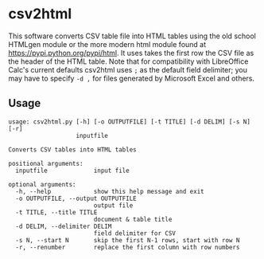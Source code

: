 csv2html
========

This software converts CSV table file into HTML tables using the old school HTMLgen module or the more modern html module found at https://pypi.python.org/pypi/html. It uses takes the first row the CSV file as the header of the HTML table. Note that for compatibility with LibreOffice Calc's current defaults csv2html uses `;` as the default field delimiter; you may have to specify `-d ,` for files generated by Microsoft Excel and others.

Usage
-----
    usage: csv2html.py [-h] [-o OUTPUTFILE] [-t TITLE] [-d DELIM] [-s N] [-r]
                       inputfile
    
    Converts CSV tables into HTML tables
    
    positional arguments:
      inputfile             input file
    
    optional arguments:
      -h, --help            show this help message and exit
      -o OUTPUTFILE, --output OUTPUTFILE
                            output file
      -t TITLE, --title TITLE
                            document & table title
      -d DELIM, --delimiter DELIM
                            field delimiter for CSV
      -s N, --start N       skip the first N-1 rows, start with row N
      -r, --renumber        replace the first column with row numbers
